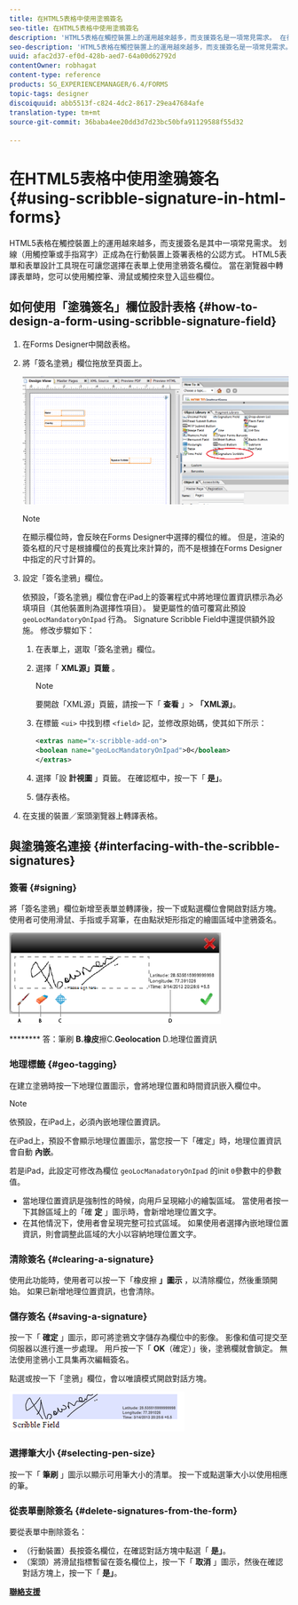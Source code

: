 ```yaml
---
title: 在HTML5表格中使用塗鴉簽名
seo-title: 在HTML5表格中使用塗鴉簽名
description: 'HTML5表格在觸控裝置上的運用越來越多，而支援簽名是一項常見需求。 在行動裝置上簽署檔案已成為在行動裝置上簽署表格的公認方式。 '
seo-description: 'HTML5表格在觸控裝置上的運用越來越多，而支援簽名是一項常見需求。 在行動裝置上簽署檔案已成為在行動裝置上簽署表格的公認方式。 '
uuid: afac2d37-ef0d-428b-aed7-64a00d62792d
contentOwner: robhagat
content-type: reference
products: SG_EXPERIENCEMANAGER/6.4/FORMS
topic-tags: designer
discoiquuid: abb5513f-c824-4dc2-8617-29ea47684afe
translation-type: tm+mt
source-git-commit: 36baba4ee20dd3d7d23bc50bfa91129588f55d32

---
```



# 在HTML5表格中使用塗鴉簽名 {#using-scribble-signature-in-html-forms}

HTML5表格在觸控裝置上的運用越來越多，而支援簽名是其中一項常見需求。 划線（用觸控筆或手指寫字）正成為在行動裝置上簽署表格的公認方式。 HTML5表單和表單設計工具現在可讓您選擇在表單上使用塗鴉簽名欄位。 當在瀏覽器中轉譯表單時，您可以使用觸控筆、滑鼠或觸控來登入這些欄位。

## 如何使用「塗鴉簽名」欄位設計表格 {#how-to-design-a-form-using-scribble-signature-field}

1. 在Forms Designer中開啟表格。
1. 將「簽名塗鴉」欄位拖放至頁面上。

   ![designer_scribble](assets/designer_scribble.png)

   >[!NOTE]
   >
   >在顯示欄位時，會反映在Forms Designer中選擇的欄位的維。 但是，渲染的簽名框的尺寸是根據欄位的長寬比來計算的，而不是根據在Forms Designer中指定的尺寸計算的。

1. 設定「簽名塗鴉」欄位。

   依預設，「簽名塗鴉」欄位會在iPad上的簽署程式中將地理位置資訊標示為必填項目（其他裝置則為選擇性項目）。 變更屬性的值可覆寫此預設 `geoLocMandatoryOnIpad` 行為。 Signature Scribble Field中還提供額外設施。 修改步驟如下：

   1. 在表單上，選取「簽名塗鴉」欄位。
   1. 選擇「 **XML源」頁籤** 。

      >[!NOTE]
      >
      >要開啟「XML源」頁籤，請按一下「 **查看** 」> **「XML源」**。

   1. 在標籤 `<ui>` 中找到標 `<field>` 記，並修改原始碼，使其如下所示：

      ```xml
      <extras name="x-scribble-add-on">
      <boolean name="geoLocMandatoryOnIpad">0</boolean>
      </extras>
      ```

   1. 選擇「設 **計視圖** 」頁籤。 在確認框中，按一下「 **是」**。
   1. 儲存表格。

1. 在支援的裝置／案頭瀏覽器上轉譯表格。

## 與塗鴉簽名連接 {#interfacing-with-the-scribble-signatures}

### 簽署 {#signing}

將「簽名塗鴉」欄位新增至表單並轉譯後，按一下或點選欄位會開啟對話方塊。 使用者可使用滑鼠、手指或手寫筆，在由點狀矩形指定的繪圖區域中塗鴉簽名。

![地理位置](assets/geolocation.png)

******** 答：筆刷 **B.橡皮**&#x200B;擦C.**Geolocation** D.地理位置資訊

### 地理標籤 {#geo-tagging}

在建立塗鴉時按一下地理位置圖示，會將地理位置和時間資訊嵌入欄位中。

>[!NOTE]
依預設，在iPad上，必須內嵌地理位置資訊。

在iPad上，預設不會顯示地理位置圖示，當您按一下「確定」時，地理位置資訊會自動 **內嵌**。

若是iPad，此設定可修改為欄位 `geoLocManadatoryOnIpad` 的init `0`參數中的參數值。

* 當地理位置資訊是強制性的時候，向用戶呈現縮小的繪製區域。 當使用者按一下其餘區域上的「確 **定** 」圖示時，會新增地理位置文字。
* 在其他情況下，使用者會呈現完整可拉式區域。 如果使用者選擇內嵌地理位置資訊，則會調整此區域的大小以容納地理位置文字。

### 清除簽名 {#clearing-a-signature}

使用此功能時，使用者可以按一下「橡皮擦 **」圖示** ，以清除欄位，然後重頭開始。 如果已新增地理位置資訊，也會清除。

### 儲存簽名 {#saving-a-signature}

按一下「 **確定** 」圖示，即可將塗鴉文字儲存為欄位中的影像。 影像和值可提交至伺服器以進行進一步處理。 用戶按一下「 **OK**（確定）」後，塗鴉欄就會鎖定。 無法使用塗鴉小工具集再次編輯簽名。

點選或按一下「塗鴉」欄位，會以唯讀模式開啟對話方塊。

![3](assets/3.png)

### 選擇筆大小 {#selecting-pen-size}

按一下「 **筆刷** 」圖示以顯示可用筆大小的清單。 按一下或點選筆大小以使用相應的筆。

### 從表單刪除簽名 {#delete-signatures-from-the-form}

要從表單中刪除簽名：

* （行動裝置）長按簽名欄位，在確認對話方塊中點選「 **是」**。
* （案頭）將滑鼠指標暫留在簽名欄位上，按一下「 **取消** 」圖示，然後在確認對話方塊上，按一下「 **是」**。

**[聯絡支援](https://www.adobe.com/account/sign-in.supportportal.html)**
